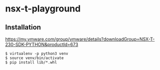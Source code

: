 # nsx-t-playground

## Installation

https://my.vmware.com/group/vmware/details?downloadGroup=NSX-T-230-SDK-PYTHON&productId=673

```
$ virtualenv -p python3 venv
$ source venv/bin/activate
$ pip install lib/*.whl
```

